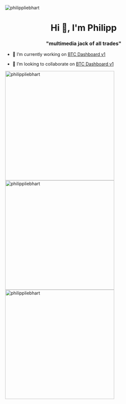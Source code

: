 <span align="right"> <img src="https://komarev.com/ghpvc/?username=philippliebhart&label=Profile%20views&color=0e75b6&style=flat" alt="philippliebhart"/> </span>
<h1 align="center">Hi 👋, I'm Philipp</h1>
<h3 align="center">"multimedia jack of all trades"</h3>

- 🔭 I’m currently working on [BTC Dashboard v1](https://github.com/PhilippLiebhart/BTCDashboardv1)

- 👯 I’m looking to collaborate on [BTC Dashboard v1](https://github.com/PhilippLiebhart/BTCDashboardv1)



<span><img  width="350px" src="https://github-readme-stats.vercel.app/api?username=PhilippLiebhart&count_private=true&theme=dark" alt="philippliebhart" /><img width="350px" src="https://github-readme-streak-stats.herokuapp.com/?user=philippliebhart&" alt="philippliebhart" /><img  width="350px" src="https://github-readme-stats.vercel.app/api/top-langs/?username=PhilippLiebhart&layout=compact&count_private=true&theme=dark" alt="philippliebhart" /></span>














